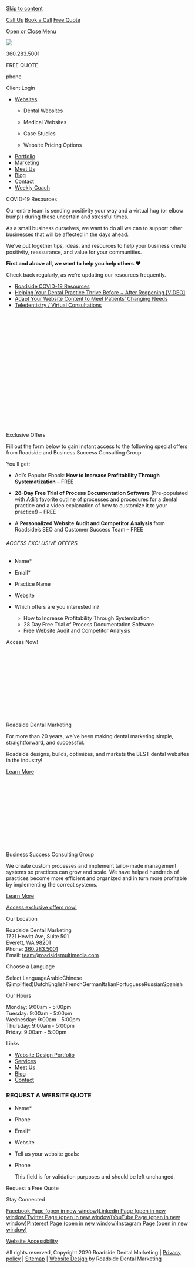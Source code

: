 <a href="#content" class="skip-link screen-reader-text">Skip to content</a>

[ Call Us](tel:360-283-5001) [ Book a Call](https://app.hubspot.com/meetings/angela330) <a href="#gformpop18" class="popup-inline"><em></em> <span>Free Quote</span></a>

<a href="#sidr-main" id="responsive-menu-button"><em></em> <em></em> <span class="sr-only">Open or Close Menu</span></a> <a href="/" class="ga-logo"></a>

<a href="/" class="logo-link rsdm-logo"><img src="https://s3-us-west-2.amazonaws.com/s.cdpn.io/88150/rsdm-logo_copy.svg" /></a>

360.283.5001

FREE QUOTE

phone

<span class="sr-only">Client Login</span>

<a href="/" class="ga-logo"></a>

-   <a href="https://www.roadsidedentalmarketing.com/services/websites/" class="menu-image-title-after"><span class="menu-image-title">Websites</span></a>
    -   <a href="https://www.roadsidedentalmarketing.com/services/websites/dental/" class="menu-image-title-after"></a>

        <span class="menu-image-title">Dental Websites</span>
    -   <span id="menu-item-52489"><a href="https://www.roadsidedentalmarketing.com/services/websites/medical/" class="menu-image-title-after"></a></span>

        <span class="menu-image-title">Medical Websites</span>
    -   <a href="https://www.roadsidedentalmarketing.com/portfolio/case-studies/" class="menu-image-title-after"></a>

        <span class="menu-image-title">Case Studies</span>
    -   <a href="https://www.roadsidedentalmarketing.com/website-pricing/" class="menu-image-title-after"></a>

        <span class="menu-image-title">Website Pricing Options</span>
-   <a href="https://www.roadsidedentalmarketing.com/portfolio/" class="menu-image-title-after"><span class="menu-image-title">Portfolio</span></a>
-   <a href="https://www.roadsidedentalmarketing.com/services/marketing/" class="menu-image-title-after"><span class="menu-image-title">Marketing</span></a>
-   <a href="https://www.roadsidedentalmarketing.com/meet-the-team/" class="menu-image-title-after"><span class="menu-image-title">Meet Us</span></a>
-   <a href="https://www.roadsidedentalmarketing.com/blog/" class="menu-image-title-after"><span class="menu-image-title">Blog</span></a>
-   <a href="https://www.roadsidedentalmarketing.com/contact/" class="menu-image-title-after"><span class="menu-image-title">Contact</span></a>
-   <a href="https://www.roadsidedentalmarketing.com/services/marketing/weekly-coach/" class="menu-image-title-after"><span class="menu-image-title">Weekly Coach</span></a>

COVID-19 Resources

Our entire team is sending positivity your way and a virtual hug (or elbow bump!) during these uncertain and stressful times.

As a small business ourselves, we want to do all we can to support other businesses that will be affected in the days ahead.

We’ve put together tips, ideas, and resources to help your business create positivity, reassurance, and value for your communities.

**First and above all, we want to help you help others.**❤️

Check back regularly, as we’re updating our resources frequently.

-   [Roadside COVID-19 Resources](https://www.roadsidedentalmarketing.com/blog/covid-resources-for-dental/)
-   [Helping Your Dental Practice Thrive Before + After Reopening \[VIDEO\]](https://www.roadsidedentalmarketing.com/blog/thrive-after-reopening/)
-   [Adapt Your Website Content to Meet Patients’ Changing Needs](https://www.roadsidedentalmarketing.com/blog/adapt-website-content/)
-   [Teledentistry / Virtual Consultations](https://www.roadsidedentalmarketing.com/promo/teledentistry/)

[<img src="data:image/svg+xml;nitro-empty-id=NDIyOjI1OA==-1;base64,PHN2ZyB2aWV3Qm94PSIwIDAgNjEyIDIzOCIgd2lkdGg9IjYxMiIgaGVpZ2h0PSIyMzgiIHhtbG5zPSJodHRwOi8vd3d3LnczLm9yZy8yMDAwL3N2ZyI+PC9zdmc+" title="Roadside Dental Marketing" alt="Roadside Dental Marketing Logo" id="NDIyOjI1OA==-1" class="et_pb_image_standard_4 nitro-lazy" />](https://www.roadsidedentalmarketing.com/)

[<img src="data:image/svg+xml;nitro-empty-id=NDMwOjI2MQ==-1;base64,PHN2ZyB2aWV3Qm94PSIwIDAgMzAwIDk4IiB3aWR0aD0iMzAwIiBoZWlnaHQ9Ijk4IiB4bWxucz0iaHR0cDovL3d3dy53My5vcmcvMjAwMC9zdmciPjwvc3ZnPg==" title="Business Success Consulting Group" alt="Business Success Consulting Group Logo" id="NDMwOjI2MQ==-1" class="et_pb_image_standard_5 nitro-lazy" />](https://www.bizsuccesscg.com)

Exclusive Offers

Fill out the form below to gain instant access to the following special offers from Roadside and Business Success Consulting Group.

You’ll get:

-   
    Adi’s Popular Ebook: **How to Increase Profitability Through Systematization** – FREE

-   
    **28-Day Free Trial of Process Documentation Software** (Pre-populated with Adi’s favorite outline of processes and procedures for a dental practice and a video explanation of how to customize it to your practice!) – FREE

-   
    A **Personalized Website Audit and Competitor Analysis** from Roadside’s SEO and Customer Success Team – FREE

###### ACCESS EXCLUSIVE OFFERS

-   <span id="field_63_6">Name<span class="gfield_required"><span class="gfield_required gfield_required_asterisk">\*</span></span></span>

-   <span id="field_63_3">Email<span class="gfield_required"><span class="gfield_required gfield_required_asterisk">\*</span></span></span>

-   <span id="field_63_9">Practice Name</span>

-   <span id="field_63_7">Website</span>

-   <span id="field_63_10">Which offers are you interested in?</span>
    -   How to Increase Profitability Through Systemization
    -   28 Day Free Trial of Process Documentation Software
    -   Free Website Audit and Competitor Analysis

Access Now!

<img src="data:image/svg+xml;nitro-empty-id=NTMxOjE4Ng==-1;base64,PHN2ZyB2aWV3Qm94PSIwIDAgMzAwIDE4MCIgd2lkdGg9IjMwMCIgaGVpZ2h0PSIxODAiIHhtbG5zPSJodHRwOi8vd3d3LnczLm9yZy8yMDAwL3N2ZyI+PC9zdmc+" title="Roadside Dental Marketing" alt="Roadside Dental Marketing Logo" id="NTMxOjE4Ng==-1" class="nitro-lazy" />

Roadside Dental Marketing

For more than 20 years, we’ve been making dental marketing simple, straightforward, and successful.

Roadside designs, builds, optimizes, and markets the BEST dental websites in the industry!

<a href="https://www.roadsidedentalmarketing.com/" class="btn-standard medium solid-style-white solid-style-hv-tertiary"><span>Learn More</span></a>

<img src="data:image/svg+xml;nitro-empty-id=NTUwOjIwMg==-1;base64,PHN2ZyB2aWV3Qm94PSIwIDAgMzAwIDE4MCIgd2lkdGg9IjMwMCIgaGVpZ2h0PSIxODAiIHhtbG5zPSJodHRwOi8vd3d3LnczLm9yZy8yMDAwL3N2ZyI+PC9zdmc+" title="Business Success Consulting Group" alt="Business Success Consulting Group Logo" id="NTUwOjIwMg==-1" class="nitro-lazy" />

Business Success Consulting Group

We create custom processes and implement tailor-made management systems so practices can grow and scale. We have helped hundreds of practices become more efficient and organized and in turn more profitable by implementing the correct systems.

<a href="https://www.bizsuccesscg.com/" class="btn-standard medium solid-style-white solid-style-hv-tertiary"><span>Learn More</span></a>

<a href="#form" class="scrollto btn-standard medium solid-style-accentb solid-style-hv-accenta"><span>Access exclusive offers now!</span></a>

Our Location

Roadside Dental Marketing  
1721 Hewitt Ave, Suite 501  
Everett, WA 98201  
Phone: [360.283.5001](tel:360.283.5001)  
Email: <team@roadsidemultimedia.com>

Choose a Language

Select LanguageArabicChinese (Simplified)DutchEnglishFrenchGermanItalianPortugueseRussianSpanish

Our Hours

Monday: 9:00am - 5:00pm  
Tuesday: 9:00am - 5:00pm  
Wednesday: 9:00am - 5:00pm  
Thursday: 9:00am - 5:00pm  
Friday: 9:00am - 5:00pm

Links

-   <span id="menu-item-43387"><a href="https://www.roadsidedentalmarketing.com/portfolio/" class="menu-image-title-after"><span class="menu-image-title">Website Design Portfolio</span></a></span>
-   <span id="menu-item-43386"><a href="https://www.roadsidedentalmarketing.com/services/marketing/" class="menu-image-title-after"><span class="menu-image-title">Services</span></a></span>
-   <span id="menu-item-43383"><a href="https://www.roadsidedentalmarketing.com/meet-the-team/" class="menu-image-title-after"><span class="menu-image-title">Meet Us</span></a></span>
-   <span id="menu-item-17735"><a href="https://www.roadsidedentalmarketing.com/blog/" class="menu-image-title-after"><span class="menu-image-title">Blog</span></a></span>
-   <span id="menu-item-17731"><a href="https://www.roadsidedentalmarketing.com/contact/" class="menu-image-title-after"><span class="menu-image-title">Contact</span></a></span>

### REQUEST A WEBSITE QUOTE

<span class="gform_description"></span>

-   <span id="field_18_1">Name<span class="gfield_required"><span class="gfield_required gfield_required_asterisk">\*</span></span></span>

-   <span id="field_18_10">Phone</span>

-   <span id="field_18_2">Email<span class="gfield_required"><span class="gfield_required gfield_required_asterisk">\*</span></span></span>

-   <span id="field_18_8">Website</span>

-   <span id="field_18_6">Tell us your website goals:</span>

-   <span id="field_18_11">Phone</span>

    This field is for validation purposes and should be left unchanged.

Request a Free Quote

Stay Connected

<a href="https://www.facebook.com/roadsidedentalmktg/" class="sb-link"><em></em><span class="sr-only">Facebook Page (open in new window)</span></a><a href="https://www.linkedin.com/company/roadsidemktg" class="sb-link"><em></em><span class="sr-only">Linkedin Page (open in new window)</span></a><a href="https://twitter.com/roadsidedental" class="sb-link"><em></em><span class="sr-only">Twitter Page (open in new window)</span></a><a href="https://www.youtube.com/roadsidemultimedia" class="sb-link"><em></em><span class="sr-only">YouTube Page (open in new window)</span></a><a href="https://www.pinterest.com/roadsidemktg/" class="sb-link"><em></em><span class="sr-only">Pinterest Page (open in new window)</span></a><a href="https://www.instagram.com/roadsidedental_mktg/" class="sb-link"><em></em><span class="sr-only">Instagram Page (open in new window)</span></a>

<a href="https://www.roadsidedentalmarketing.com/web-accessibility" class="btn-standard medium solid-style-white solid-style-hv-tertiary">Website Accessibility</a>

All rights reserved, Copyright 2020 Roadside Dental Marketing | [Privacy policy](//www.roadsidedentalmarketing.com/privacy-policy/) | [Sitemap](//www.roadsidedentalmarketing.com/sitemap/) | [Website Design](//www.roadsidedentalmarketing.com) by Roadside Dental Marketing

<a href="#page" class="js-trigger top no-text-link no-external-link-indicator"><span class="screen-reader-text"></span></a>

<img src="https://px.ads.linkedin.com/collect/?pid=1697690&amp;fmt=gif" width="1" height="1" />

<img src="https://www.facebook.com/tr?id=728145707266545&amp;ev=PageView&amp;noscript=1" width="1" height="1" />
